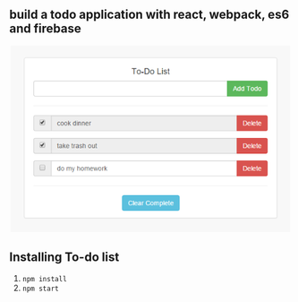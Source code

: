 ## build a todo application with react, webpack, es6 and firebase

<p align="center"><img width="500"src="https://raw.githubusercontent.com/superpig/react-firebase/master/src/img/display.png"></p>

## Installing To-do list
1. `npm install`
2. `npm start`
